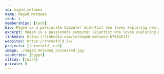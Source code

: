 ```yaml
---
id: maged_motawea
name: Maged Motawea
rank: 1
memberships: [tech]
bio: Maged is a passionate Computer Scientist who loves exploring new areas in life and technology. Software Developer fell in love with Threefold because threefold is the future of technology.
excerpt: Maged is a passionate Computer Scientist who loves exploring new areas in life and technology.
linkedin: https://linkedin.com/in/maged-motawea-b760a5117
websites: https://threefold.io/
projects: [threefold_tech]
image: ./maged_motawea_processed.jpg
countries: [Egypt]
cities: [Cairo]
private: 0
---
```

